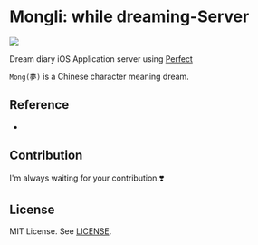 # Mongli: while dreaming-Server

![](https://user-images.githubusercontent.com/45457678/70604680-66691680-1c3c-11ea-9956-d5d4afc98d18.png)

Dream diary iOS Application server using [Perfect](https://github.com/PerfectlySoft/Perfect)

`Mong(夢)` is a Chinese character meaning dream.



## Reference​

- 



## Contribution

I'm always waiting for your contribution.❣️



## License

MIT License. See [LICENSE](https://github.com/DAEUN28/Mongli-Server/blob/master/LICENSE).